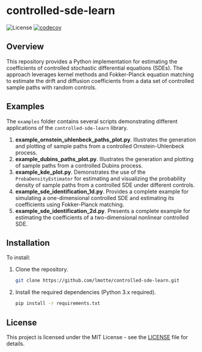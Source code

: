 # controlled-sde-learn
![License](https://img.shields.io/badge/License-MIT-black.svg)
[![codecov](https://codecov.io/gh/lmotte/controlled-sde-learn/graph/badge.svg?token=V4O1J7FGOM)](https://codecov.io/gh/lmotte/controlled-sde-learn)
## Overview

This repository provides a Python implementation for estimating the coefficients of controlled stochastic differential
equations (SDEs). The approach leverages kernel methods and Fokker-Planck equation matching to estimate the drift and
diffusion coefficients from a data set of controlled sample paths with random controls.

## Examples

The `examples` folder contains several scripts demonstrating different applications of the `controlled-sde-learn`
library.

1. **example_ornstein_uhlenbeck_paths_plot.py**. Illustrates the generation and plotting of sample paths from a
   controlled Ornstein-Uhlenbeck process.
2. **example_dubins_paths_plot.py**. Illustrates the generation and plotting of sample paths from a
   controlled Dubins process.
3. **example_kde_plot.py**. Demonstrates the use of the `ProbaDensityEstimator` for estimating and visualizing the
   probability density of sample paths from a controlled SDE under different controls.
4. **example_sde_identification_1d.py**. Provides a complete example for simulating a one-dimensional controlled SDE and
   estimating its coefficients using Fokker-Planck matching.
5. **example_sde_identification_2d.py**. Presents a complete example for estimating the coefficients of a
   two-dimensional nonlinear controlled SDE.

## Installation

To install:

1. Clone the repository.
   ```bash
   git clone https://github.com/lmotte/controlled-sde-learn.git
   ```
2. Install the required dependencies (Python 3.x required).
   ```bash
   pip install -r requirements.txt
    ```

## License

This project is licensed under the MIT License - see the [LICENSE](LICENSE) file for details.
